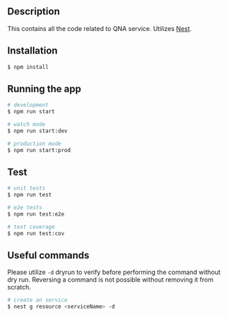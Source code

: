 
## Description
This contains all the code related to QNA service. Utilizes [Nest](https://github.com/nestjs/nest).


## Installation

```bash
$ npm install
```

## Running the app

```bash
# development
$ npm run start

# watch mode
$ npm run start:dev

# production mode
$ npm run start:prod
```

## Test

```bash
# unit tests
$ npm run test

# e2e tests
$ npm run test:e2e

# test coverage
$ npm run test:cov
```

## Useful commands

Please utilize `-d` dryrun to verify before performing the command without dry run. Reversing a command is not possible without removing it from scratch.

```bash
# create an service
$ nest g resource <serviceName> -d 
```
